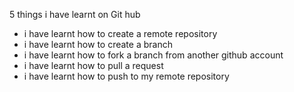 5 things i have learnt on Git hub
* i have learnt how to create a remote repository
* i have learnt how to create a branch
* i have learnt how to fork a branch from another github account
* i have learnt how to pull a request
* i have learnt how to push to my remote repository